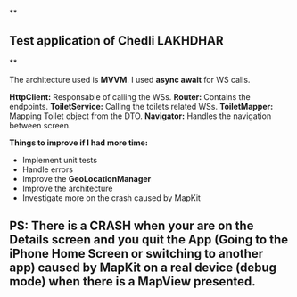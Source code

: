 
**

## Test application of Chedli LAKHDHAR

**

The architecture used is **MVVM**.
I used **async await** for WS calls.

**HttpClient:** Responsable of calling the WSs.
 **Router:** Contains the endpoints.
 **ToiletService:** Calling the toilets related WSs.
 **ToiletMapper:** Mapping Toilet object from the DTO.
 **Navigator:** Handles the navigation between screen.

**Things to improve if I had more time:**

 - Implement unit tests
 - Handle errors
 - Improve the **GeoLocationManager**
 - Improve the architecture
 - Investigate more on the crash caused by MapKit

## PS: There is a CRASH when your are on the Details screen and you quit the App (Going to the iPhone Home Screen or switching to another app) caused by MapKit on a real device (debug mode) when there is a MapView presented.
